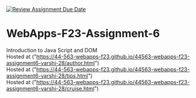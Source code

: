 [![Review Assignment Due Date](https://classroom.github.com/assets/deadline-readme-button-24ddc0f5d75046c5622901739e7c5dd533143b0c8e959d652212380cedb1ea36.svg)](https://classroom.github.com/a/b9NC0g7h)
# WebApps-F23-Assignment-6
Introduction to Java Script and DOM
<br>
Hosted at
("https://44-563-webapps-f23.github.io/44563-webapps-f23-assignment6-varshi-28/author.html")
<br>
Hosted at
("https://44-563-webapps-f23.github.io/44563-webapps-f23-assignment6-varshi-28/tips.html")
<br>
Hosted at
("https://44-563-webapps-f23.github.io/44563-webapps-f23-assignment6-varshi-28/cruise.html")


